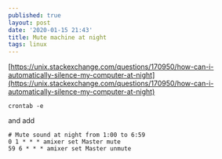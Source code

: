 ```yaml
---
published: true
layout: post
date: '2020-01-15 21:43'
title: Mute machine at night
tags: linux 
---
```

[https://unix.stackexchange.com/questions/170950/how-can-i-automatically-silence-my-computer-at-night](https://unix.stackexchange.com/questions/170950/how-can-i-automatically-silence-my-computer-at-night)

    crontab -e
    
and add

    # Mute sound at night from 1:00 to 6:59
    0 1 * * * amixer set Master mute
    59 6 * * * amixer set Master unmute
